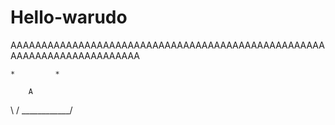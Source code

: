 # Hello-warudo
AAAAAAAAAAAAAAAAAAAAAAAAAAAAAAAAAAAAAAAAAAAAAAAAAAAAAAAAAAAAAAAAAAAAAAAA

    *         *
        
        A
        
  \              /
   \____________/

